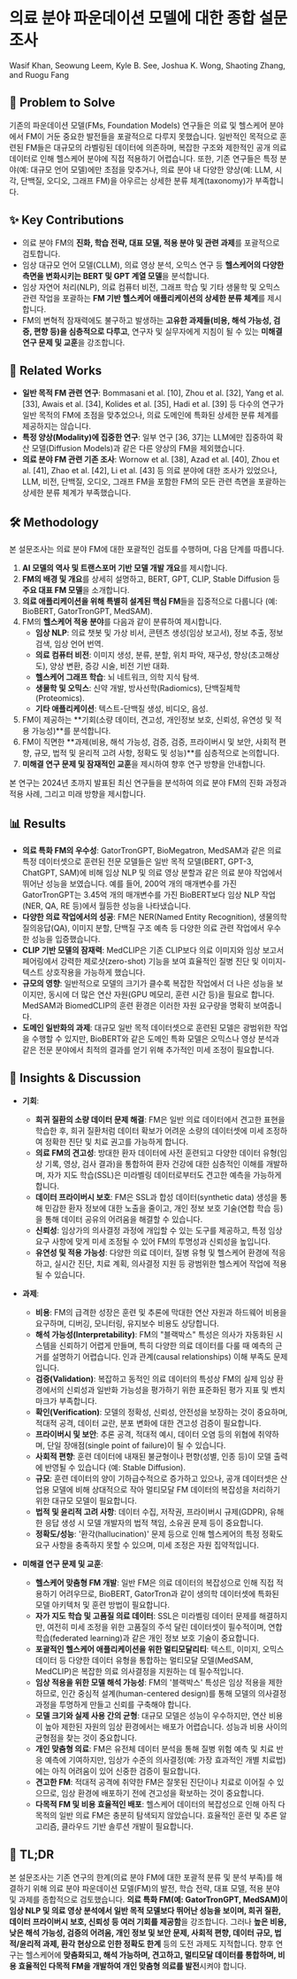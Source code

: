 # 의료 분야 파운데이션 모델에 대한 종합 설문조사

Wasif Khan, Seowung Leem, Kyle B. See, Joshua K. Wong, Shaoting Zhang, and Ruogu Fang

## 🧩 Problem to Solve

기존의 파운데이션 모델(FMs, Foundation Models) 연구들은 의료 및 헬스케어 분야에서 FM이 거둔 중요한 발전들을 포괄적으로 다루지 못했습니다. 일반적인 목적으로 훈련된 FM들은 대규모의 라벨링된 데이터에 의존하며, 복잡한 구조와 제한적인 공개 의료 데이터로 인해 헬스케어 분야에 직접 적용하기 어렵습니다. 또한, 기존 연구들은 특정 분야(예: 대규모 언어 모델)에만 초점을 맞추거나, 의료 분야 내 다양한 양상(예: LLM, 시각, 단백질, 오디오, 그래프 FM)을 아우르는 상세한 분류 체계(taxonomy)가 부족합니다.

## ✨ Key Contributions

*   의료 분야 FM의 **진화, 학습 전략, 대표 모델, 적용 분야 및 관련 과제**를 포괄적으로 검토합니다.
*   임상 대규모 언어 모델(CLLM), 의료 영상 분석, 오믹스 연구 등 **헬스케어의 다양한 측면을 변화시키는 BERT 및 GPT 계열 모델**을 분석합니다.
*   임상 자연어 처리(NLP), 의료 컴퓨터 비전, 그래프 학습 및 기타 생물학 및 오믹스 관련 작업을 포괄하는 **FM 기반 헬스케어 애플리케이션의 상세한 분류 체계**를 제시합니다.
*   FM의 변혁적 잠재력에도 불구하고 발생하는 **고유한 과제들(비용, 해석 가능성, 검증, 편향 등)을 심층적으로 다루고**, 연구자 및 실무자에게 지침이 될 수 있는 **미해결 연구 문제 및 교훈**을 강조합니다.

## 📎 Related Works

*   **일반 목적 FM 관련 연구**: Bommasani et al. [10], Zhou et al. [32], Yang et al. [33], Awais et al. [34], Kolides et al. [35], Hadi et al. [39] 등 다수의 연구가 일반 목적의 FM에 초점을 맞추었으나, 의료 도메인에 특화된 상세한 분류 체계를 제공하지는 않습니다.
*   **특정 양상(Modality)에 집중한 연구**: 일부 연구 [36, 37]는 LLM에만 집중하여 확산 모델(Diffusion Models)과 같은 다른 양상의 FM을 제외했습니다.
*   **의료 분야 FM 관련 기존 조사**: Wornow et al. [38], Azad et al. [40], Zhou et al. [41], Zhao et al. [42], Li et al. [43] 등 의료 분야에 대한 조사가 있었으나, LLM, 비전, 단백질, 오디오, 그래프 FM을 포함한 FM의 모든 관련 측면을 포괄하는 상세한 분류 체계가 부족했습니다.

## 🛠️ Methodology

본 설문조사는 의료 분야 FM에 대한 포괄적인 검토를 수행하며, 다음 단계를 따릅니다.

1.  **AI 모델의 역사 및 트랜스포머 기반 모델 개발 개요**를 제시합니다.
2.  **FM의 배경 및 개요**를 상세히 설명하고, BERT, GPT, CLIP, Stable Diffusion 등 **주요 대표 FM 모델**을 소개합니다.
3.  **의료 애플리케이션을 위해 특별히 설계된 핵심 FM**들을 집중적으로 다룹니다 (예: BioBERT, GatorTronGPT, MedSAM).
4.  FM의 **헬스케어 적용 분야**를 다음과 같이 분류하여 제시합니다.
    *   **임상 NLP**: 의료 챗봇 및 가상 비서, 콘텐츠 생성(임상 보고서), 정보 추출, 정보 검색, 임상 언어 번역.
    *   **의료 컴퓨터 비전**: 이미지 생성, 분류, 분할, 위치 파악, 재구성, 향상(초고해상도), 양상 변환, 증강 시술, 비전 기반 대화.
    *   **헬스케어 그래프 학습**: 뇌 네트워크, 의학 지식 탐색.
    *   **생물학 및 오믹스**: 신약 개발, 방사선학(Radiomics), 단백질체학(Proteomics).
    *   **기타 애플리케이션**: 텍스트-단백질 생성, 비디오, 음성.
5.  FM이 제공하는 **기회(소량 데이터, 견고성, 개인정보 보호, 신뢰성, 유연성 및 적용 가능성)**를 분석합니다.
6.  FM이 직면한 **과제(비용, 해석 가능성, 검증, 검증, 프라이버시 및 보안, 사회적 편향, 규모, 법적 및 윤리적 고려 사항, 정확도 및 성능)**를 심층적으로 논의합니다.
7.  **미해결 연구 문제 및 잠재적인 교훈**을 제시하여 향후 연구 방향을 안내합니다.

본 연구는 2024년 초까지 발표된 최신 연구들을 분석하여 의료 분야 FM의 진화 과정과 적용 사례, 그리고 미래 방향을 제시합니다.

## 📊 Results

*   **의료 특화 FM의 우수성**: GatorTronGPT, BioMegatron, MedSAM과 같은 의료 특정 데이터셋으로 훈련된 전문 모델들은 일반 목적 모델(BERT, GPT-3, ChatGPT, SAM)에 비해 임상 NLP 및 의료 영상 분할과 같은 의료 분야 작업에서 뛰어난 성능을 보였습니다. 예를 들어, 200억 개의 매개변수를 가진 GatorTronGPT는 3.45억 개의 매개변수를 가진 BioBERT보다 임상 NLP 작업(NER, QA, RE 등)에서 월등한 성능을 나타냈습니다.
*   **다양한 의료 작업에서의 성공**: FM은 NER(Named Entity Recognition), 생물의학 질의응답(QA), 이미지 분할, 단백질 구조 예측 등 다양한 의료 관련 작업에서 우수한 성능을 입증했습니다.
*   **CLIP 기반 모델의 잠재력**: MedCLIP은 기존 CLIP보다 의료 이미지와 임상 보고서 페어링에서 강력한 제로샷(zero-shot) 기능을 보여 효율적인 질병 진단 및 이미지-텍스트 상호작용을 가능하게 했습니다.
*   **규모의 영향**: 일반적으로 모델의 크기가 클수록 복잡한 작업에서 더 나은 성능을 보이지만, 동시에 더 많은 연산 자원(GPU 메모리, 훈련 시간 등)을 필요로 합니다. MedSAM과 BiomedCLIP의 훈련 환경은 이러한 자원 요구량을 명확히 보여줍니다.
*   **도메인 일반화의 과제**: 대규모 일반 목적 데이터셋으로 훈련된 모델은 광범위한 작업을 수행할 수 있지만, BioBERT와 같은 도메인 특화 모델은 오믹스나 영상 분석과 같은 전문 분야에서 최적의 결과를 얻기 위해 추가적인 미세 조정이 필요합니다.

## 🧠 Insights & Discussion

*   **기회**:
    *   **희귀 질환의 소량 데이터 문제 해결**: FM은 일반 의료 데이터에서 견고한 표현을 학습한 후, 희귀 질환처럼 데이터 확보가 어려운 소량의 데이터셋에 미세 조정하여 정확한 진단 및 치료 권고를 가능하게 합니다.
    *   **의료 FM의 견고성**: 방대한 환자 데이터에 사전 훈련되고 다양한 데이터 유형(임상 기록, 영상, 검사 결과)을 통합하여 환자 건강에 대한 심층적인 이해를 개발하며, 자가 지도 학습(SSL)은 미라벨링 데이터로부터도 견고한 예측을 가능하게 합니다.
    *   **데이터 프라이버시 보호**: FM은 SSL과 합성 데이터(synthetic data) 생성을 통해 민감한 환자 정보에 대한 노출을 줄이고, 개인 정보 보호 기술(연합 학습 등)을 통해 데이터 공유의 어려움을 해결할 수 있습니다.
    *   **신뢰성**: 임상가의 의사결정 과정에 개입할 수 있는 도구를 제공하고, 특정 임상 요구 사항에 맞게 미세 조정될 수 있어 FM의 투명성과 신뢰성을 높입니다.
    *   **유연성 및 적용 가능성**: 다양한 의료 데이터, 질병 유형 및 헬스케어 환경에 적응하고, 실시간 진단, 치료 계획, 의사결정 지원 등 광범위한 헬스케어 작업에 적용될 수 있습니다.

*   **과제**:
    *   **비용**: FM의 급격한 성장은 훈련 및 추론에 막대한 연산 자원과 하드웨어 비용을 요구하며, 디버깅, 모니터링, 유지보수 비용도 상당합니다.
    *   **해석 가능성(Interpretability)**: FM의 "블랙박스" 특성은 의사가 자동화된 시스템을 신뢰하기 어렵게 만들며, 특히 다양한 의료 데이터를 다룰 때 예측의 근거를 설명하기 어렵습니다. 인과 관계(causal relationships) 이해 부족도 문제입니다.
    *   **검증(Validation)**: 복잡하고 동적인 의료 데이터의 특성상 FM의 실제 임상 환경에서의 신뢰성과 일반화 가능성을 평가하기 위한 표준화된 평가 지표 및 벤치마크가 부족합니다.
    *   **확인(Verification)**: 모델의 정확성, 신뢰성, 안전성을 보장하는 것이 중요하며, 적대적 공격, 데이터 교란, 분포 변화에 대한 견고성 검증이 필요합니다.
    *   **프라이버시 및 보안**: 추론 공격, 적대적 예시, 데이터 오염 등의 위협에 취약하며, 단일 장애점(single point of failure)이 될 수 있습니다.
    *   **사회적 편향**: 훈련 데이터에 내재된 불균형이나 편향(성별, 인종 등)이 모델 출력에 반영될 수 있습니다 (예: Stable Diffusion).
    *   **규모**: 훈련 데이터의 양이 기하급수적으로 증가하고 있으나, 공개 데이터셋은 산업용 모델에 비해 상대적으로 작아 멀티모달 FM 데이터의 복잡성을 처리하기 위한 대규모 모델이 필요합니다.
    *   **법적 및 윤리적 고려 사항**: 데이터 수집, 저작권, 프라이버시 규제(GDPR), 유해한 응답 생성 시 모델 개발자의 법적 책임, 소유권 문제 등이 중요합니다.
    *   **정확도/성능**: '환각(hallucination)' 문제 등으로 인해 헬스케어의 특정 정확도 요구 사항을 충족하지 못할 수 있으며, 미세 조정은 자원 집약적입니다.

*   **미해결 연구 문제 및 교훈**:
    *   **헬스케어 맞춤형 FM 개발**: 일반 FM은 의료 데이터의 복잡성으로 인해 직접 적용하기 어려우므로, BioBERT, GatorTron과 같이 생의학 데이터셋에 특화된 모델 아키텍처 및 훈련 방법이 필요합니다.
    *   **자가 지도 학습 및 고품질 의료 데이터**: SSL은 미라벨링 데이터 문제를 해결하지만, 여전히 미세 조정을 위한 고품질의 주석 달린 데이터셋이 필수적이며, 연합 학습(federated learning)과 같은 개인 정보 보호 기술이 중요합니다.
    *   **포괄적인 헬스케어 애플리케이션을 위한 멀티모달리티**: 텍스트, 이미지, 오믹스 데이터 등 다양한 데이터 유형을 통합하는 멀티모달 모델(MedSAM, MedCLIP)은 복잡한 의료 의사결정을 지원하는 데 필수적입니다.
    *   **임상 적용을 위한 모델 해석 가능성**: FM의 '블랙박스' 특성은 임상 적용을 제한하므로, 인간 중심적 설계(human-centered design)를 통해 모델의 의사결정 과정을 투명하게 만들고 신뢰를 구축해야 합니다.
    *   **모델 크기와 실제 사용 간의 균형**: 대규모 모델은 성능이 우수하지만, 연산 비용이 높아 제한된 자원의 임상 환경에서는 배포가 어렵습니다. 성능과 비용 사이의 균형점을 찾는 것이 중요합니다.
    *   **개인 맞춤형 의료**: FM은 유전체 데이터 분석을 통해 질병 위험 예측 및 치료 반응 예측에 기여하지만, 임상가 수준의 의사결정(예: 가장 효과적인 개별 치료법)에는 아직 어려움이 있어 신중한 검증이 필요합니다.
    *   **견고한 FM**: 적대적 공격에 취약한 FM은 잘못된 진단이나 치료로 이어질 수 있으므로, 임상 환경에 배포하기 전에 견고성을 확보하는 것이 중요합니다.
    *   **다목적 FM 및 비용 효율적인 배포**: 헬스케어 데이터의 복잡성으로 인해 아직 다목적의 일반 의료 FM은 충분히 탐색되지 않았습니다. 효율적인 훈련 및 추론 알고리즘, 클라우드 기반 솔루션 개발이 필요합니다.

## 📌 TL;DR

본 설문조사는 기존 연구의 한계(의료 분야 FM에 대한 포괄적 분류 및 분석 부족)를 해결하기 위해 의료 분야 파운데이션 모델(FM)의 발전, 학습 전략, 대표 모델, 적용 분야 및 과제를 종합적으로 검토했습니다. **의료 특화 FM(예: GatorTronGPT, MedSAM)이 임상 NLP 및 의료 영상 분석에서 일반 목적 모델보다 뛰어난 성능을 보이며, 희귀 질환, 데이터 프라이버시 보호, 신뢰성 등 여러 기회를 제공함**을 강조합니다. 그러나 **높은 비용, 낮은 해석 가능성, 검증의 어려움, 개인 정보 및 보안 문제, 사회적 편향, 데이터 규모, 법적/윤리적 과제, 환각 현상으로 인한 정확도 한계** 등의 도전 과제도 지적합니다. 향후 연구는 헬스케어에 **맞춤화되고, 해석 가능하며, 견고하고, 멀티모달 데이터를 통합하며, 비용 효율적인 다목적 FM을 개발하여 개인 맞춤형 의료를 발전**시켜야 합니다.